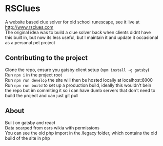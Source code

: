 # RSClues
A website based clue solver for old school runescape, see it live at http://www.rsclues.com  
The original idea was to build a clue solver back when clients didnt have this built in, but now its less useful, but I maintain it and update it occasional as a personal pet project

## Contributing to the project
Clone the repo, ensure you gatsby client setup (`npm install -g gatsby`)  
Run `npm i` in the project root  
Run `npm run develop` the site will then be hosted locally at localhost:8000
Run `npm run build` to set up a production build, ideally this wouldn't bein the repo but im commiting it so i can have dumb servers that don't need to build the project and can just git pull

## About
Built on gatsby and react  
Data scarped from osrs wikia with permissions  
You can see the old php import in the /legacy folder, which contains the old build of the site in php